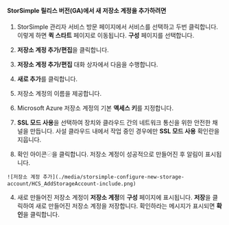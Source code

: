 #### StorSimple 릴리스 버전(GA)에서 새 저장소 계정을 추가하려면

1. StorSimple 관리자 서비스 방문 페이지에서 서비스를 선택하고 두번 클릭합니다. 이렇게 하면 **퀵 스타트** 페이지로 이동됩니다. **구성** 페이지를 선택합니다.

2. **저장소 계정 추가/편집**을 클릭합니다.

3. **저장소 계정 추가/편집** 대화 상자에서 다음을 수행합니다.

  1. **새로 추가**를 클릭합니다.
  2. 저장소 계정의 이름을 제공합니다.
  3. Microsoft Azure 저장소 계정의 기본 **액세스 키**를 지정합니다.
  4. **SSL 모드 사용**을 선택하여 장치와 클라우드 간의 네트워크 통신을 위한 안전한 채널을 만듭니다. 사설 클라우드 내에서 작업 중인 경우에만 **SSL 모드 사용** 확인란을 지웁니다.
  5. 확인 아이콘![확인 아이콘](./media/storsimple-configure-new-storage-account/HCS_CheckIcon-include.png)을 클릭합니다. 저장소 계정이 성공적으로 만들어진 후 알림이 표시됩니다.

    ![저장소 계정 추가](./media/storsimple-configure-new-storage-account/HCS_AddStorageAccount-include.png)

4. 새로 만들어진 저장소 계정이 **저장소 계정**의 **구성** 페이지에 표시됩니다. **저장**을 클릭하여 새로 만들어진 저장소 계정을 저장합니다. 확인하라는 메시지가 표시되면 **확인**을 클릭합니다.

<!---HONumber=August15_HO8-->